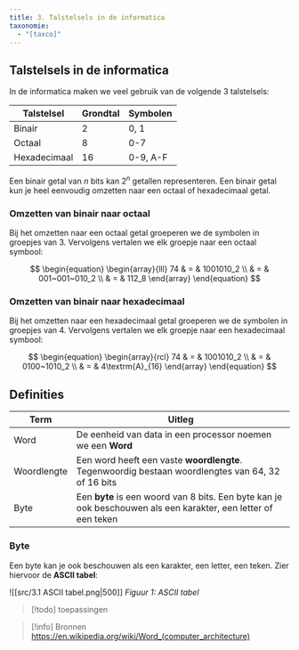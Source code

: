 ```yaml
---
title: 3. Talstelsels in de informatica
taxonomie:
  - "[taxco]"
---
```


## Talstelsels in de informatica

In de informatica maken we veel gebruik van de volgende 3 talstelsels:

| Talstelsel | Grondtal | Symbolen |
| -- | -- | -- | 
| Binair | 2 | 0, 1 |
| Octaal | 8 |  0-7 |
| Hexadecimaal | 16 | 0-9, A-F |

Een binair getal van $n$ bits kan $2^n$ getallen representeren. Een binair getal kun je heel
eenvoudig omzetten naar een octaal of hexadecimaal getal.

### Omzetten van binair naar octaal

Bij het omzetten naar een octaal getal groeperen we de symbolen in
groepjes van 3. Vervolgens vertalen we elk groepje naar een octaal
symbool:

$$
\begin{equation}
\begin{array}{lll}
74 & = & 1001010_2 \\
    & = & 001~001~010_2 \\
    & = & 112_8
\end{array}
\end{equation}
$$

### Omzetten van binair naar hexadecimaal

Bij het omzetten naar een hexadecimaal getal groeperen we de symbolen
in groepjes van 4. Vervolgens vertalen we elk groepje naar een
hexadecimaal symbool:

$$
\begin{equation}
\begin{array}{rcl}
    74 & = & 1001010_2 \\
       & = &  0100~1010_2 \\
       & = &  4\textrm{A}_{16}
\end{array}
\end{equation}
$$

## Definities

| Term | Uitleg |
| -- | -- |
| Word | De eenheid van data in een processor noemen we een **Word** |
| Woordlengte | Een word heeft een vaste **woordlengte**. Tegenwoordig bestaan woordlengtes van 64, 32 of 16 bits |
| Byte | Een **byte** is een woord van 8 bits. Een byte kan je ook beschouwen als een karakter, een letter of een teken |

### Byte

Een byte kan je ook beschouwen als een karakter, een letter, een teken. Zier hiervoor de **ASCII tabel**:

![[src/3.1 ASCII tabel.png|500]]
*Figuur 1: ASCII tabel*


> [!todo]
> toepassingen


> [!info] Bronnen
> https://en.wikipedia.org/wiki/Word_(computer_architecture)

